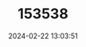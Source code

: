 ---
title: "153538"
category: "Zostera marina"
draft: false
date: 2024-02-22 13:03:51
languages:
  Maltese: ["Alka tas-Salini"]
  English: ["Eelgrass"]
---